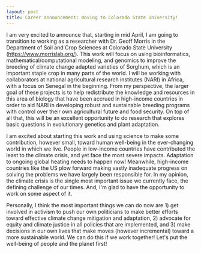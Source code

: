 ```yaml
---
layout: post
title: Career announcement: moving to Colorado State University!
---
```



I am very excited to announce that, starting in mid April, I am going to transition to working as a researcher with Dr. Geoff Morris in the Department of Soil and Crop Sciences at Colorado State University (https://www.morrislab.org/). This work will focus on using bioinformatics, mathematical/computational modeling, and genomics to improve the breeding of climate change adapted varieties of Sorghum, which is an important staple crop in many parts of the world. I will be working with collaborators at national agricultural research institutes (NARI) in Africa, with a focus on Senegal in the beginning. From my perspective, the larger goal of these projects is to help redistribute the knowledge and resources in this area of biology that have been accrued in high-income countries in order to aid NARI in developing robust and sustainable breeding programs with control over their own agricultural future and food security. On top of all that, this will be an excellent opportunity to do research that explores basic questions in evolutionary genetics and plant adaptation. 

I am excited about starting this work and using science to make some contribution, however small, toward human well-being in the ever-changing world in which we live. People in low-income countries have contributed the least to the climate crisis, and yet face the most severe impacts. Adaptation to ongoing global heating needs to happen now! Meanwhile, high-income countries like the US plow forward making vastly inadequate progress on solving the problems we have largely been responsible for. In my opinion, the climate crisis is the single most important issue we currently face, the defining challenge of our times. And, I'm glad to have the opportunity to work on some aspect of it. 

Personally, I think the most important things we can do now are 1) get involved in activism to push our own politicians to make better efforts toward effective climate change mitigation and adaptation, 2) advocate for equity and climate justice in all policies that are implemented, and 3) make decisions in our own lives that make moves (however incremental) toward a more sustainable world. We can do this if we work together! Let's put the well-being of people and the planet first!
